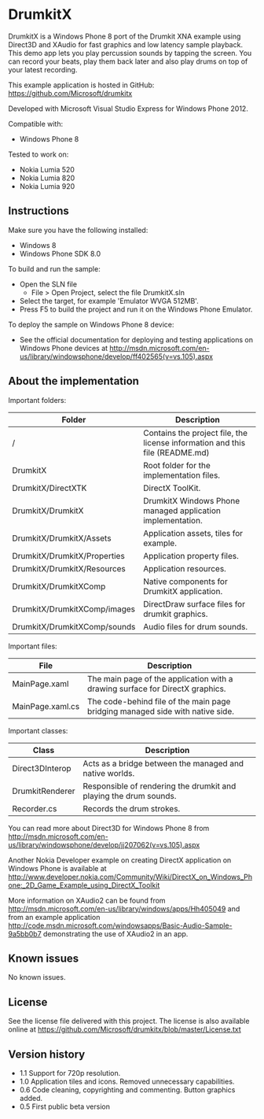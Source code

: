 DrumkitX
========

DrumkitX is a Windows Phone 8 port of the Drumkit XNA example using Direct3D and XAudio for fast graphics and low latency sample playback. This demo app lets you play percussion sounds by tapping the screen. You can record your beats, play them back later and also play drums on top of your latest recording.

This example application is hosted in GitHub:
https://github.com/Microsoft/drumkitx

Developed with Microsoft Visual Studio Express for Windows Phone 2012.

Compatible with:

 * Windows Phone 8

Tested to work on:

 * Nokia Lumia 520
 * Nokia Lumia 820
 * Nokia Lumia 920
 

Instructions
------------

Make sure you have the following installed:

 * Windows 8
 * Windows Phone SDK 8.0

To build and run the sample:

 * Open the SLN file
   * File > Open Project, select the file DrumkitX.sln
 * Select the target, for example 'Emulator WVGA 512MB'.
 * Press F5 to build the project and run it on the Windows Phone Emulator.

To deploy the sample on Windows Phone 8 device:
 * See the official documentation for deploying and testing applications on Windows Phone devices at http://msdn.microsoft.com/en-us/library/windowsphone/develop/ff402565(v=vs.105).aspx

  
About the implementation
------------------------

Important folders:

| Folder | Description |
| ------ | ----------- |
| / | Contains the project file, the license information and this file (README.md) |
| DrumkitX | Root folder for the implementation files.  |
| DrumkitX/DirectXTK | DirectX ToolKit. |
| DrumkitX/DrumkitX | DrumkitX Windows Phone managed application implementation. |
| DrumkitX/DrumkitX/Assets | Application assets, tiles for example. |
| DrumkitX/DrumkitX/Properties | Application property files. |
| DrumkitX/DrumkitX/Resources | Application resources. |
| DrumkitX/DrumkitXComp | Native components for DrumkitX application. |
| DrumkitX/DrumkitXComp/images | DirectDraw surface files for drumkit graphics. |
| DrumkitX/DrumkitXComp/sounds | Audio files for drum sounds.  |

Important files:

| File | Description |
| ---- | ----------- |
| MainPage.xaml  | The main page of the application with a drawing surface for DirectX graphics. |
| MainPage.xaml.cs | The code-behind file of the main page bridging managed side with native side. |

Important classes:

| Class | Description |
| ----- | ----------- |
| Direct3DInterop | Acts as a bridge between the managed and native worlds. |
| DrumkitRenderer | Responsible of rendering the drumkit and playing the drum sounds. |
| Recorder.cs | Records the drum strokes. |

You can read more about Direct3D for Windows Phone 8 from http://msdn.microsoft.com/en-us/library/windowsphone/develop/jj207062(v=vs.105).aspx

Another Nokia Developer example on creating DirectX application on Windows Phone is available at http://www.developer.nokia.com/Community/Wiki/DirectX_on_Windows_Phone:_2D_Game_Example_using_DirectX_Toolkit

More information on XAudio2 can be found from http://msdn.microsoft.com/en-us/library/windows/apps/Hh405049 and from an example application http://code.msdn.microsoft.com/windowsapps/Basic-Audio-Sample-9a5bb0b7 demonstrating the use of XAudio2 in an app.

Known issues
------------

No known issues.


License
-------

See the license file delivered with this project.
The license is also available online at
https://github.com/Microsoft/drumkitx/blob/master/License.txt


Version history
---------------

 * 1.1 Support for 720p resolution.
 * 1.0 Application tiles and icons. Removed unnecessary capabilities.
 * 0.6 Code cleaning, copyrighting and commenting. Button graphics added.
 * 0.5 First public beta version   

